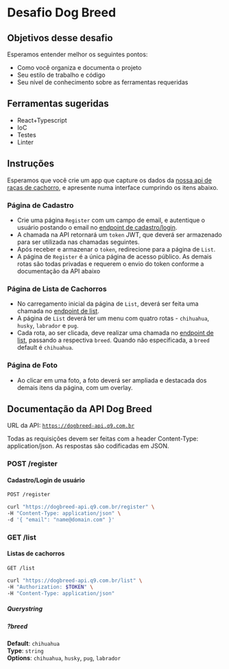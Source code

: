 # Desafio Dog Breed

## Objetivos desse desafio

Esperamos entender melhor os seguintes pontos:

* Como você organiza e documenta o projeto
* Seu estilo de trabalho e código
* Seu nível de conhecimento sobre as ferramentas requeridas

## Ferramentas sugeridas

* React+Typescript
* IoC
* Testes
* Linter

## Instruções

Esperamos que você crie um app que capture os dados da [nossa api de raças de cachorro](https://dogbreed-api.q9.com.br), e apresente numa interface cumprindo os itens abaixo.

### Página de Cadastro

* Crie uma página `Register` com um campo de email, e autentique o usuário postando o email no [endpoint de cadastro/login](https://dogbreed-api.q9.com.br/register).
* A chamada na API retornará um `token` JWT, que deverá ser armazenado para ser utilizada nas chamadas seguintes.
* Após receber e armazenar o `token`, redirecione para a página de `List`.
* A página de `Register` é a única página de acesso público. As demais rotas são todas privadas e requerem o envio do token conforme a documentação da API abaixo

### Página de Lista de Cachorros

* No carregamento inicial da página de `List`, deverá ser feita uma chamada no [endpoint de list](https://dogbreed-api.q9.com.br/list).
* A página de `List` deverá ter um menu com quatro rotas - `chihuahua`, `husky`, `labrador` e `pug`.
* Cada rota, ao ser clicada, deve realizar uma chamada no [endpoint de list](https://dogbreed-api.q9.com.br/list), passando a respectiva `breed`. Quando não especificada, a `breed` default é `chihuahua`.

### Página de Foto

* Ao clicar em uma foto, a foto deverá ser ampliada e destacada dos demais itens da página, com um overlay.

## Documentação da API Dog Breed

URL da API: [`https://dogbreed-api.q9.com.br`](https://dogbreed-api.q9.com.br)

Todas as requisições devem ser feitas com a header Content-Type: application/json.
As respostas são codificadas em JSON.

### POST /register

#### Cadastro/Login de usuário

```bash
POST /register
```

```bash
curl "https://dogbreed-api.q9.com.br/register" \
-H "Content-Type: application/json" \
-d '{ "email": "name@domain.com" }'
```

### GET /list

#### Listas de cachorros

```bash
GET /list
```

```bash
curl "https://dogbreed-api.q9.com.br/list" \
-H "Authorization: $TOKEN" \
-H "Content-Type: application/json"
```

##### Querystring

##### ?breed

**Default**: `chihuahua`<br/>
**Type**: `string`<br/>
**Options**: `chihuahua`, `husky`, `pug`, `labrador`